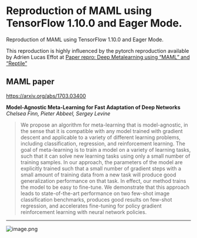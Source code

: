 # Reproduction of MAML using TensorFlow 1.10.0 and Eager Mode.

Reproduction of MAML using TensorFlow 1.10.0 and Eager Mode.

This reproduction is highly influenced by the pytorch reproduction available by Adrien Lucas Effot at [Paper repro: Deep Metalearning using “MAML” and “Reptile”](https://towardsdatascience.com/paper-repro-deep-metalearning-using-maml-and-reptile-fd1df1cc81b0)

## MAML paper

https://arxiv.org/abs/1703.03400

**Model-Agnostic Meta-Learning for Fast Adaptation of Deep Networks**
*Chelsea Finn, Pieter Abbeel, Sergey Levine*

> We propose an algorithm for meta-learning that is model-agnostic, in the sense that it is compatible with any model trained with gradient descent and applicable to a variety of different learning problems, including classification, regression, and reinforcement learning. The goal of meta-learning is to train a model on a variety of learning tasks, such that it can solve new learning tasks using only a small number of training samples. In our approach, the parameters of the model are explicitly trained such that a small number of gradient steps with a small amount of training data from a new task will produce good generalization performance on that task. In effect, our method trains the model to be easy to fine-tune. We demonstrate that this approach leads to state-of-the-art performance on two few-shot image classification benchmarks, produces good results on few-shot regression, and accelerates fine-tuning for policy gradient reinforcement learning with neural network policies.

---

![image.png](https://cdn-images-1.medium.com/max/1600/1*EUt0H5AOEFkERg-OzfCC7A.png)
